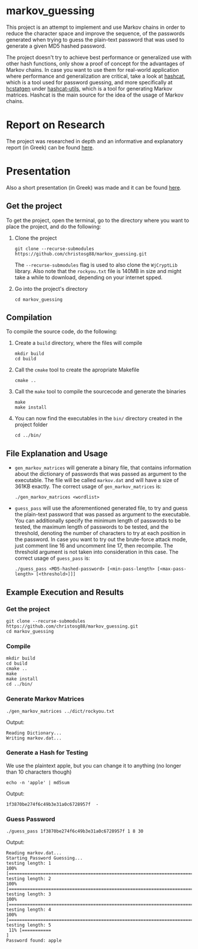 # markov_guessing
This project is an attempt to implement and use Markov chains in order to reduce the character space and improve the sequence, of the passwords generated when trying to guess the plain-text password that was used to generate a given MD5 hashed password.

The project doesn't try to achieve best performance or generalized use with other hash functions, only show a proof of concept for the advantages of Markov chains. In case you want to use them for real-world application where performance and generalization are critical, take a look at [hashcat](https://github.com/hashcat/hashcat), which is a tool used for password guessing, and more specifically at [hcstatgen](https://github.com/hashcat/hashcat-utils/blob/master/src/hcstatgen.c) under [hashcat-utils](https://github.com/hashcat/hashcat-utils), which is a tool for generating Markov matrices. Hashcat is the main source for the idea of the usage of Markov chains.

# Report on Research
The project was researched in depth and an informative and explanatory report (in Greek) can be found [here](https://github.com/christosg88/markov_guessing/blob/master/doc/markov_guessing.pdf).

# Presentation
Also a short presentation (in Greek) was made and it can be found [here](https://github.com/christosg88/markov_guessing/blob/master/presentation/markov_guessing.pdf).

## Get the project
To get the project, open the terminal, go to the directory where you want to place the project, and do the following:

1. Clone the project
    ```
    git clone --recurse-submodules https://github.com/christosg88/markov_guessing.git
    ```
    The `--recurse-submodules` flag is used to also clone the `WjCryptLib` library. Also note that the `rockyou.txt` file is 140MB in size and might take a while to download, depending on your internet spped.

2. Go into the project's directory
    ```
    cd markov_guessing
    ```

## Compilation
To compile the source code, do the following:

1. Create a `build` directory, where the files will compile
    ```
    mkdir build
    cd build
    ```

2. Call the `cmake` tool to create the apropriate Makefile
    ```
    cmake ..
    ```

3. Call the `make` tool to compile the sourcecode and generate the binaries
    ```
    make
    make install
    ```

4. You can now find the executables in the `bin/` directory created in the project folder
    ```
    cd ../bin/
    ```

## File Explanation and Usage
- `gen_markov_matrices` will generate a binary file, that contains information about the dictionary of passwords that was passed as argument to the executable. The file will be called `markov.dat` and will have a size of 361KB exactly. The correct usage of `gen_markov_matrices` is:

    ```
    ./gen_markov_matrices <wordlist>
    ```

- `guess_pass` will use the aforementioned generated file, to try and guess the plain-text password that was passed as argument to the executable. You can additionally specify the minimum length of passwords to be tested, the maximum length of passwords to be tested, and the threshold, denoting the number of characters to try at each position in the password. In case you want to try out the brute-force attack mode, just comment line 16 and uncomment line 17, then recompile. The threshold argument is not taken into consideration in this case. The correct usage of `guess_pass` is:

    ```
    ./guess_pass <MD5-hashed-password> [<min-pass-length> [<max-pass-length> [<threshold>]]]
    ```

## Example Execution and Results

### Get the project
```
git clone --recurse-submodules https://github.com/christosg88/markov_guessing.git
cd markov_guessing
```

### Compile
```
mkdir build
cd build
cmake ..
make
make install
cd ../bin/
```

### Generate Markov Matrices
```
./gen_markov_matrices ../dict/rockyou.txt
```
Output:
```
Reading Dictionary...
Writing markov.dat...
```

### Generate a Hash for Testing
We use the plaintext apple, but you can change it to anything (no longer than 10 characters though)
```
echo -n 'apple' | md5sum
```
Output:
```
1f3870be274f6c49b3e31a0c6728957f  -
```
### Guess Password
```
./guess_pass 1f3870be274f6c49b3e31a0c6728957f 1 8 30
```
Output:
```
Reading markov.dat...
Starting Password Guessing...
testing length: 1
100% [====================================================================================================]
testing length: 2
100% [====================================================================================================]
testing length: 3
100% [====================================================================================================]
testing length: 4
100% [====================================================================================================]
testing length: 5
 11% [===========                                                                                         ]
Password found: apple
```
